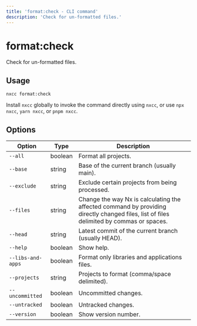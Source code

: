```yaml
---
title: 'format:check - CLI command'
description: 'Check for un-formatted files.'
---
```


# format:check

Check for un-formatted files.

## Usage

```shell
nxcc format:check
```

Install `nxcc` globally to invoke the command directly using `nxcc`, or use `npx nxcc`, `yarn nxcc`, or `pnpm nxcc`.

## Options

| Option            | Type    | Description                                                                                                                             |
| ----------------- | ------- | --------------------------------------------------------------------------------------------------------------------------------------- |
| `--all`           | boolean | Format all projects.                                                                                                                    |
| `--base`          | string  | Base of the current branch (usually main).                                                                                              |
| `--exclude`       | string  | Exclude certain projects from being processed.                                                                                          |
| `--files`         | string  | Change the way Nx is calculating the affected command by providing directly changed files, list of files delimited by commas or spaces. |
| `--head`          | string  | Latest commit of the current branch (usually HEAD).                                                                                     |
| `--help`          | boolean | Show help.                                                                                                                              |
| `--libs-and-apps` | boolean | Format only libraries and applications files.                                                                                           |
| `--projects`      | string  | Projects to format (comma/space delimited).                                                                                             |
| `--uncommitted`   | boolean | Uncommitted changes.                                                                                                                    |
| `--untracked`     | boolean | Untracked changes.                                                                                                                      |
| `--version`       | boolean | Show version number.                                                                                                                    |
